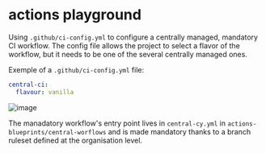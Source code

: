 # actions playground

Using `.github/ci-config.yml` to configure a centrally managed, mandatory CI workflow. The config file allows the project to select a flavor of the workflow, but it needs to be one of the several centrally managed ones.

Exemple of a `.github/ci-config.yml` file:

```yaml
central-ci:
  flavour: vanilla
```

![image](https://github.com/user-attachments/assets/67e6f3f3-80ad-4c0a-9ea1-55a44cecfbf0)

The manadatory workflow's entry point lives in `central-cy.yml` in `actions-blueprints/central-worflows` and is made mandatory thanks to a branch ruleset defined at the organisation level. 
